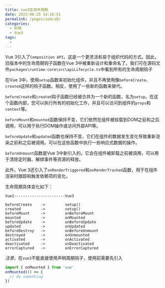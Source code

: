 ```yaml
---
title: vue3生命中周期
date: 2023-06-25 14:16:51
permalink: /pages/aadca8/
categories:
  - 前端
  - Vue3
tags:
  - 
---
```

Vue 3引入了`Composition API`，这是一个更灵活和易于组织代码的方式。因此，旧版本中的生命周期钩子函数在Vue 3中被重新设计和重命名了。我们可在源码文件`packages\runtime-core\src\apiLifecycle.ts`中看到所有的生命周期钩子

在Vue 3中，使用`setup`函数来初始化组件，并且不再使用像`beforeCreate`、`created`这样的钩子函数。相反，使用了一些新的函数来替代。
<!-- more -->
`beforeCreate`和`created`钩子函数已经被合并为一个新的函数，名为`setup`。在这个函数内部，您可以执行所有的初始化工作，并且可以访问到组件的`props`和`context`等。

`beforeMount`和`mounted`函数保持不变，它们依然在组件被挂载到DOM之前和之后调用，可以用于执行DOM操作或访问外部API等。

`beforeUpdate`和`updated`函数也保持不变，它们在组件的数据发生变化导致重新渲染之前和之后被调用。可以在这些函数中执行一些响应式数据的操作。

`beforeUnmount`函数是Vue 3中新引入的。它会在组件被卸载之前被调用，可以用于清除定时器、解绑事件等资源的释放。

此外，Vue 3还引入了`onRenderTriggered`和`onRenderTracked`函数，用于在组件渲染时跟踪和触发依赖项的变化。


生命周期具体变化如下：
```
Vue2-----------------------Vue3

beforeCreate    ->         setup()
created         ->         setup()
beforeMount     ->         onBeforeMount
mounted         ->         onMounted
beforeUpdate    ->         onBeforeUpdate
updated         ->         onUpdated
beforeDestroy   ->         onBeforeUnmount
destroyed       ->         onUnmounted
activated       ->         onActivated
deactivated     ->         onDeactivated
errorCaptured   ->         onErrorCaptured
```

*注意*，在`vue3`不能直接使用声明周期钩子，使用前需要先引入
```js
import { onMounted } from 'vue'
onMounted(() => {
  // do something
})
```